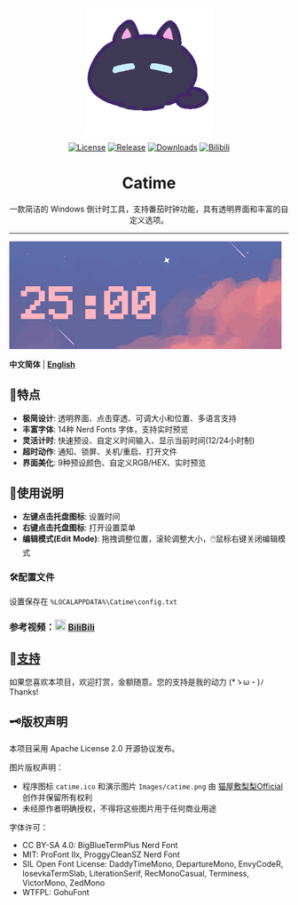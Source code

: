 <p align="center">
<a href="https://github.com/vladelaina/Catime" target="_blank">
<img align="center" alt="catime" width="230" src="Images/catime.png" />
</a>
</p>

<p align="center">
  <a href="https://github.com/vladelaina/Catime/blob/main/LICENSE"><img alt="License" src="https://img.shields.io/github/license/vladelaina/Catime" /></a>
  <a href="https://github.com/vladelaina/Catime/releases/latest"><img alt="Release" src="https://img.shields.io/github/release/vladelaina/Catime.svg" /></a>
  <a href="https://github.com/vladelaina/Catime/releases"><img alt="Downloads" src="https://img.shields.io/github/downloads/vladelaina/Catime/total" /></a>
  <a href="https://space.bilibili.com/1862395225"><img alt="Bilibili" src="https://img.shields.io/badge/Bilibili-space-ff69b4?logo=bilibili" /></a>
</p>

<h1 align="center">Catime</h1>

<p align="center">一款简洁的 Windows 倒计时工具，支持番茄时钟功能，具有透明界面和丰富的自定义选项。</p>

---

![Catime](Images/catime.gif)

**中文简体** | [**English**](./README_ENG.md)

## 🌟特点

- **极简设计**: 透明界面、点击穿透、可调大小和位置、多语言支持
- **丰富字体**: 14种 Nerd Fonts 字体，支持实时预览
- **灵活计时**: 快速预设、自定义时间输入、显示当前时间(12/24小时制)
- **超时动作**: 通知、锁屏、关机/重启、打开文件
- **界面美化**: 9种预设颜色、自定义RGB/HEX、实时预览

## 📑使用说明

- **左键点击托盘图标**: 设置时间
- **右键点击托盘图标**: 打开设置菜单
- **编辑模式(Edit Mode)**: 拖拽调整位置，滚轮调整大小，🖱️鼠标右键关闭编辑模式


### 🛠️配置文件
设置保存在 `%LOCALAPPDATA%\Catime\config.txt`

### 参考视频：<img src="https://www.bilibili.com/favicon.ico" width="20" height="20"> [BiliBili](https://www.bilibili.com/video/BV1ztFeeQEYP)

## 💖[支持](support.md)

如果您喜欢本项目，欢迎打赏，金额随意。您的支持是我的动力 (*ゝω・)ﾉ Thanks!

## 🗝️版权声明

本项目采用 Apache License 2.0 开源协议发布。

图片版权声明：
- 程序图标 `catime.ico` 和演示图片 `Images/catime.png` 由 [猫屋敷梨梨Official](https://space.bilibili.com/26087398) 创作并保留所有权利
- 未经原作者明确授权，不得将这些图片用于任何商业用途

字体许可：
- CC BY-SA 4.0: BigBlueTermPlus Nerd Font
- MIT: ProFont IIx, ProggyCleanSZ Nerd Font
- SIL Open Font License: DaddyTimeMono, DepartureMono, EnvyCodeR, IosevkaTermSlab, LiterationSerif, RecMonoCasual, Terminess, VictorMono, ZedMono
- WTFPL: GohuFont
